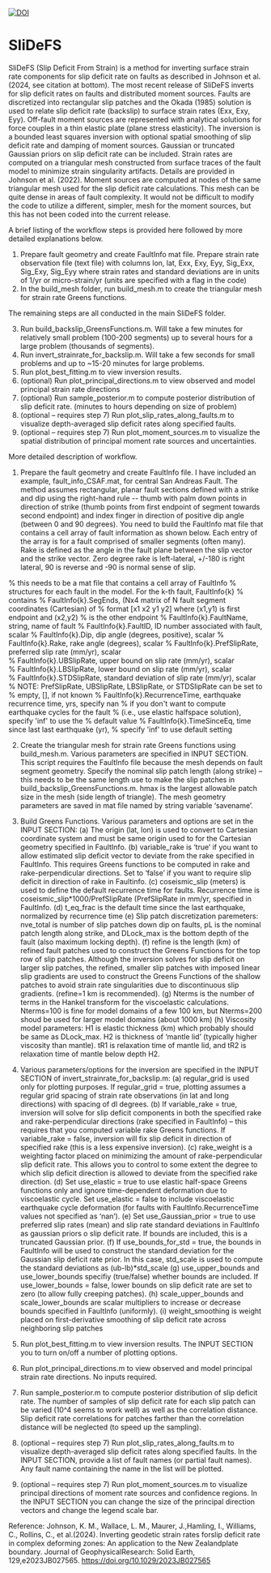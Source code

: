 [![DOI](https://zenodo.org/badge/616735576.svg)](https://zenodo.org/badge/latestdoi/616735576)

# SliDeFS
SliDeFS (Slip Deficit From Strain) is a method for inverting surface strain rate components for slip deficit rate on faults as described in Johnson et al. (2024, see citation at bottom). The most recent release of SliDeFS inverts for slip deficit rates on faults and distributed moment sources. Faults are discretized into rectangular slip patches and the Okada (1985) solution is used to relate slip deficit rate (backslip) to surface strain rates (Exx, Exy, Eyy). Off-fault moment sources are represented with analytical solutions for force couples in a thin elastic plate (plane stress elasticity). The inversion is a bounded least squares inversion with optional spatial smoothing of slip deficit rate and damping of moment sources. Gaussian or truncated Gaussian priors on slip deficit rate can be included. Strain rates are computed on a triangular mesh constructed from surface traces of the fault model to minimize strain singularity artifacts. Details are provided in Johnson et al. (2022). Moment sources are computed at nodes of the same triangular mesh used for the slip deficit rate calculations. This mesh can be quite dense in areas of fault complexity. It would not be difficult to modify the code to utilize a different, simpler, mesh for the moment sources, but this has not been coded into the current release. 

A brief listing of the workflow steps is provided here followed by more detailed explanations below. 

1. Prepare fault geometry and create FaultInfo mat file. Prepare strain rate observation file (text file) with columns
lon, lat, Exx, Exy, Eyy, Sig_Exx, Sig_Exy, Sig_Eyy
where strain rates and standard deviations are in units of 1/yr or   micro-strain/yr (units are specified with a flag in the code)
2. In the build_mesh folder, run build_mesh.m to create the triangular mesh for strain rate Greens functions. 

The remaining steps are all conducted in the main SliDeFS folder. 

3. Run build_backslip_GreensFunctions.m.  Will take a few minutes for relatively small problem (100-200 segments) up to several hours for a large problem (thousands of segments).
4. Run invert_strainrate_for_backslip.m. Will take a few seconds for small problems and up to ~15-20 minutes for large problems. 
5. Run plot_best_fitting.m to view inversion results. 
6. (optional) Run plot_principal_directions.m to view observed and model principal strain rate directions
7. (optional) Run sample_posterior.m to compute posterior distribution of slip deficit rate.  (minutes to hours depending on size of problem)
8. (optional – requires step 7) Run plot_slip_rates_along_faults.m to visualize depth-averaged slip deficit rates along specified faults. 
9. (optional – requires step 7) Run plot_moment_sources.m to visualize the spatial distribution of principal moment rate sources and uncertainties. 







More detailed description of workflow. 

1. Prepare the fault geometry and create FaultInfo file. I have included an example, fault_info_CSAF.mat, for central San Andreas Fault. The method assumes rectangular, planar fault sections defined with a strike and dip using the right-hand rule -- thumb with palm down points in direction of strike (thumb points from first endpoint of segment towards second endpoint)  and index finger in direction of positive dip angle (between 0 and 90 degrees). You need to build the FaultInfo mat file that contains a cell array of fault information as shown below. Each entry of the array is for a fault comprised of smaller segments (often many). Rake is defined as the angle in the fault plane between the slip vector and the strike vector. Zero degree rake is left-lateral, +/-180 is right lateral, 90 is reverse and -90 is normal sense of slip.      

% this needs to be a mat file that contains a cell array of FaultInfo
% structures for each fault in the model. For the k-th fault, FaultInfo{k}
% contains
%     FaultInfo{k}.SegEnds,  (Nx4 matrix of N fault segment coordinates (Cartesian) of
%       format [x1 x2 y1 y2] where (x1,y1) is first endpoint and (x2,y2)
%       is the other endpoint
%     FaultInfo{k}.FaultName, string, name of fault
%     FaultInfo{k}.FaultID, ID number associated with fault, scalar
%     FaultInfo{k}.Dip, dip angle (degrees, positive), scalar
%     FaultInfo{k}.Rake, rake angle (degrees), scalar
%     FaultInfo{k}.PrefSlipRate, preferred slip rate (mm/yr), scalar  
%     FaultInfo{k}.UBSlipRate, upper bound on slip rate (mm/yr), scalar   
%     FaultInfo{k}.LBSlipRate, lower bound on slip rate (mm/yr), scalar    
%     FaultInfo{k}.STDSlipRate, standard deviation of slip rate (mm/yr), scalar   
%     NOTE: PrefSlipRate, UBSlipRate, LBSlipRate, or STDSlipRate can be set to
%          empty, [], if not known
%     FaultInfo{k}.RecurrenceTime, earthquake recurrence time, yrs, specify nan
%          if you don't want to compute earthquake cycles for the fault 
%          (i.e., use elastic halfspace solution), specify 'inf' to use the
%          default value 
%     FaultInfo{k}.TimeSinceEq, time since last last earthquake (yr),
%          specify 'inf' to use default setting 


2. Create the triangular mesh for strain rate Greens functions using build_mesh.m. Various parameters are specified in INPUT SECTION. This script requires the FaultInfo file because the mesh depends on fault segment geometry. Specify the nominal slip patch length (along strike) – this needs to be the same length use to make the slip patches in build_backslip_GreensFunctions.m. hmax is the largest allowable patch size in the mesh (side length of triangle). The mesh geometry parameters are saved in mat file named by string variable ‘savename’.

3. Build Greens Functions. Various parameters and options are set in the INPUT SECTION: 
(a) The origin (lat, lon) is used to convert to Cartesian coordinate system and must be same origin used to for the Cartesian geometry specified in FaultInfo. 
(b) variable_rake is ‘true’ if you want to allow estimated slip deficit vector to deviate from the rake specified in FaultInfo. This requires Greens functions to be computed in rake and rake-perpendicular directions. Set to ‘false’ if you want to require slip deficit in direction of rake in Faultinfo. 
(c) coseismic_slip (meters) is used to define the default recurrence time for faults. Recurrence time is coseismic_slip*1000/PrefSlipRate (PrefSlipRate in mm/yr, specified in FaultInfo.
(d) t_eq_frac is the default time since the last earthquake, normalized by recurrence time
(e) Slip patch discretization paremeters: nve_total is number of slip patches down dip on faults, pL is the nominal patch length along strike, and DLock_max is the bottom depth of the fault (also maximum locking depth).
(f) refine is the length (km) of refined fault patches used to construct the Greens Functions for the top row of slip patches. Although the inversion solves for slip deficit on larger slip patches, the refined, smaller slip patches with imposed linear slip gradients are used to construct the Greens Functions of the shallow patches to avoid strain rate singularities due to discontinuous slip gradients. (refine=1 km is recommended).
(g) Nterms is the number of terms in the Hankel transform for the viscoelastic calculations. Nterms=100 is fine for model domains of a few 100 km, but Nterms=200 shoud be used for larger model domains (about 1000 km)
(h) Viscosity model parameters: H1 is elastic thickness (km) which probably should be same as DLock_max. H2 is thickness of ‘mantle lid’ (typically higher viscosity than mantle). tR1 is relaxation time of mantle lid, and tR2 is relaxation time of mantle below depth H2.    
 
4. Various parameters/options for the inversion are specified in the INPUT SECTION of invert_strainrate_for_backslip.m:
(a) regular_grid is used only for plotting purposes. If regular_grid = true, plotting assumes a regular grid spacing of strain rate observations (in lat and long directions) with spacing of dl degrees. 
(b) If variable_rake = true, inversion will solve for slip deficit components in both the specified rake and rake-perpendicular directions (rake specified in FaultInfo) – this requires that you computed variable rake Greens functions. If variable_rake = false, inversion will fix slip deficit in direction of specified rake (this is a less expensive inversion). 
(c) rake_weight is a weighting factor placed on minimizing the amount of rake-perpendicular slip deficit rate. This allows you to control to some extent the degree to which slip deficit direction is allowed to deviate from the specified rake direction. 
(d) Set use_elastic = true to use elastic half-space Greens functions only and ignore time-dependent deformation due to viscoelastic cycle.  Set use_elastic = false to include viscoelastic earthquake cycle deformation (for faults with FaultInfo.RecurrenceTime values not specified as ‘nan’). 
(e) Set use_Gaussian_prior = true to use preferred slip rates (mean) and slip rate standard deviations in FaultInfo as gaussian priors o slip deficit rate. If bounds are included, this is a truncated Gaussian prior.
(f) If use_bounds_for_std = true, the bounds in FaultInfo will be used to construct the standard deviation for the Gaussian slip deficit rate prior. In this case, std_scale is used to compute the standard deviations as (ub-lb)*std_scale
(g) use_upper_bounds and use_lower_bounds specifiy (true/false) whether bounds are included. If use_lower_bounds = false, lower bounds on slip deficit rate are set to zero (to allow fully creeping patches). 
(h) scale_upper_bounds and scale_lower_bounds are scalar multipliers to increase or decrease bounds specified in FaultInfo (uniformly).
(i) weight_smoothing is weight placed on first-derivative smoothing of slip deficit rate across neighboring slip patches


5. Run plot_best_fitting.m to view inversion results. The INPUT SECTION you to turn on/off a number of plotting options. 

6. Run plot_principal_directions.m to view observed and model principal strain rate directions. No inputs required. 

7. Run sample_posterior.m to compute posterior distribution of slip deficit rate.  The number of samples of slip deficit rate for each slip patch can be varied (10^4 seems to work well) as well as the correlation distance. Slip deficit rate correlations for patches farther than the correlation distance will be neglected (to speed up the sampling). 

8. (optional – requires step 7) Run plot_slip_rates_along_faults.m to visualize depth-averaged slip deficit rates along specified faults. In the INPUT SECTION, provide a list of fault names (or partial fault names). Any fault name containing the name in the list will be plotted.

9. (optional – requires step 7) Run plot_moment_sources.m to visualize principal directions of moment rate sources and confidence regions. In the INPUT SECTION you can change the size of the principal direction vectors and change the legend scale bar. 

Reference:
Johnson, K. M., Wallace, L. M., Maurer, J.,Hamling, I., Williams, C., Rollins, C., et al.(2024). Inverting geodetic strain rates forslip deficit rate in complex deforming zones: An application to the New Zealandplate boundary. Journal of GeophysicalResearch: Solid Earth, 129,e2023JB027565.  https://doi.org/10.1029/2023JB027565

